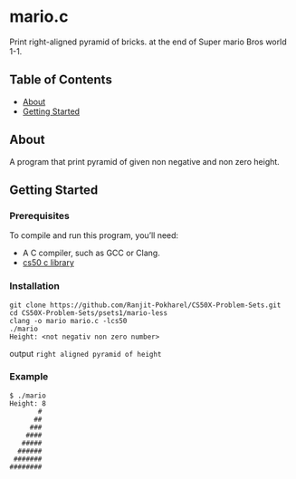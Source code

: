 # mario.c
Print right-aligned pyramid of bricks. at the end of Super mario Bros world 1-1.

## Table of Contents
- [About](#about)
- [Getting Started](#getting-started)

## About
A program that print pyramid of given non negative and non zero height.

## Getting Started
### Prerequisites
To compile and run this program, you’ll need:
- A C compiler, such as GCC or Clang.
- [cs50 c library](https://cs50.readthedocs.io/libraries/cs50/c/)

### Installation
   ```
   git clone https://github.com/Ranjit-Pokharel/CS50X-Problem-Sets.git
   cd CS50X-Problem-Sets/psets1/mario-less
   clang -o mario mario.c -lcs50
   ./mario
   Height: <not negativ non zero number>
   ```
   output ``right aligned pyramid of height``

### Example
    $ ./mario
    Height: 8
           #
          ##
         ###
        ####
       #####
      ######
     #######
    ########
